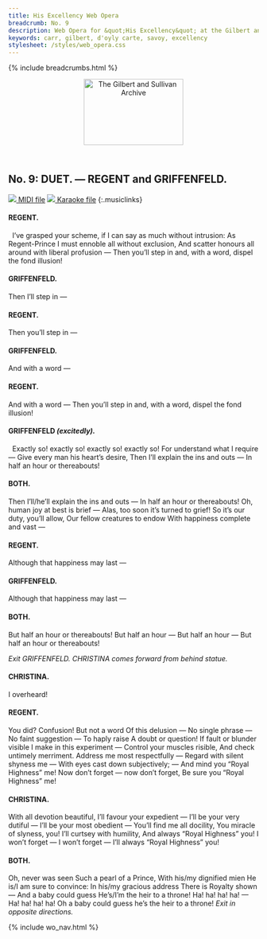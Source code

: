 ```yaml
---
title: His Excellency Web Opera
breadcrumb: No. 9
description: Web Opera for &quot;His Excellency&quot; at the Gilbert and Sullivan Archive
keywords: carr, gilbert, d'oyly carte, savoy, excellency
stylesheet: /styles/web_opera.css
---
```


{% include breadcrumbs.html %}
<header>
    <a href="../../index.html"><img src="https://gsarchive.net/layout/images/logo3sm.jpg" alt="The Gilbert and Sullivan Archive" width="200" height="133" border="0"></a>
    <div class=titlecard style="background-color: #515056; background-image: url(../graphics/title.gif)" title="His Excellency"></div>
</header>

## No. 9: DUET. — REGENT and GRIFFENFELD.

[ ![](/layout/images/midi.gif) MIDI file](../midi/hex09.mid)
[ ![](/layout/images/midi_karaoke.gif) Karaoke file](../midi/kar/hex09.kar)
{:.musiclinks}

#### REGENT.
&nbsp;
I’ve grasped your scheme, if I can say as much without intrusion:
As Regent-Prince I must ennoble all without exclusion,
And scatter honours all around with liberal profusion —
Then you’ll step in and, with a word, dispel the fond illusion!
#### GRIFFENFELD.
Then I’ll step in —
#### REGENT.
Then you’ll step in —
#### GRIFFENFELD.
And with a word —
#### REGENT.
And with a word —
Then you’ll step in and, with a word, dispel the fond illusion!
#### GRIFFENFELD *(excitedly).*
&nbsp;
Exactly so! exactly so! exactly so! exactly so!
For understand what I require —
Give every man his heart’s desire,
Then I’ll explain the ins and outs —
In half an hour or thereabouts!
#### BOTH.
Then I’ll/he’ll explain the ins and outs —
In half an hour or thereabouts!
Oh, human joy at best is brief —
Alas, too soon it’s turned to grief!
So it’s our duty, you’ll allow,
Our fellow creatures to endow
With happiness complete and vast —
#### REGENT.
Although that happiness may last —
#### GRIFFENFELD.
Although that happiness may last —
#### BOTH.
But half an hour or thereabouts!
But half an hour —
But half an hour —
But half an hour or thereabouts!

*Exit GRIFFENFELD. CHRISTINA comes forward from behind statue.*

#### CHRISTINA.
I overheard!
#### REGENT.
You did? Confusion!
But not a word
Of this delusion —
No single phrase —
No faint suggestion —
To haply raise
A doubt or question!
If fault or blunder visible
I make in this experiment —
Control your muscles risible,
And check untimely merriment.
Address me most respectfully —
Regard with silent shyness me —
With eyes cast down subjectively; —
And mind you “Royal Highness” me!
Now don’t forget — now don’t forget,
 Be sure you “Royal Highness” me!
#### CHRISTINA.
With all devotion beautiful,
I’ll favour your expedient —
I’ll be your very dutiful —
I’ll be your most obedient —
You’ll find me all docility,
You miracle of slyness, you!
I’ll curtsey with humility,
And always “Royal Highness” you!
I won’t forget — I won’t forget —
I’ll always “Royal Highness” you!
#### BOTH.
Oh, never was seen
Such a pearl of a Prince,
With his/my dignified mien 
He is/I am sure to convince:
In his/my gracious address
There is Royalty shown —
And a baby could guess
He’s/I’m the heir to a throne!
Ha! ha! ha! ha! — Ha! ha! ha! ha!
Oh a baby could guess he’s the heir to a throne!
*Exit in opposite directions.*

{% include wo_nav.html %}
